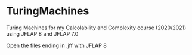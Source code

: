 # TuringMachines
Turing Machines for my Calcolability and Complexity course (2020/2021) using JFLAP 8 and JFLAP 7.0

Open the files ending in .jff with JFLAP 8
